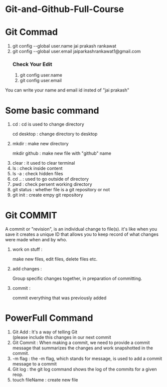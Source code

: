 # Git-and-Github-Full-Course
<h1>Git Commad</h1>
<ol>
  <li>git config --global user.name jai prakash rankawat</li>
  <li>git config --global user.email jaiparkashrankawat1@gmail.com</li>
  <h3>Check Your Edit</h3>
  <ol type=1>
    <li>git config user.name</li>
    <li>git config user.email</li>
  </ol>
</ol>
<p>You can write your name and email id insted of "jai prakash"</p>
<h1>Some basic command</h1>
<ol>
  <li>cd : cd is used to change directory</li>
  <p>cd desktop : change directory to desktop</p>
  <li>mkdir : make new directory</li>
  <p>mkdir github : make new file with "github" name</p>
  <li>clear : it used to clear terminal</li>
  <li>ls : check inside content</li>
  <li>ls -a : check hidden files</li>
  <li>cd .. : used to go outside of directory</li>
  <li>pwd : check persent working directory</li>
  <li>git status : whether file is a git repository or not</li>
  <li>git init : create empy git repository</li>
</ol>
<h1>Git COMMIT</h1>
A commit or "revision", is an individual change to file(s). it's like when you save it creates a unique ID that allows you to keep record of what changes were made when and by who.
<ol>
  <li>work on stuff :</li>
  <p>make new files, edit files, delete files etc.</p>
  <li>add changes :</li>
  <p>Group specific changes together, in preparation of committing.</p>
  <li>commit :</li>
  <p>commit everything that was previously added</p>
</ol>

<h1>PowerFull Command</h1>
<ol>
  <li>Git Add : It's a way of telling Git <br>(please include this changes in our next commit</li>
  <li>Git Commit : When making a commit, we need to provide a commit message that summarizes the changes and work snapshotted in the commit.</li>
  <li>-m flag : the -m flag, which stands for message, is used to add a commit message to a commit</li>
  <li>Git log : the git log command shows the log of the commits for a given reop.</li>
  <li>touch fileName : create new file </li>
</ol>

